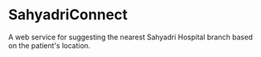 # SahyadriConnect
A web service for suggesting the nearest Sahyadri Hospital branch based on the patient's location.
